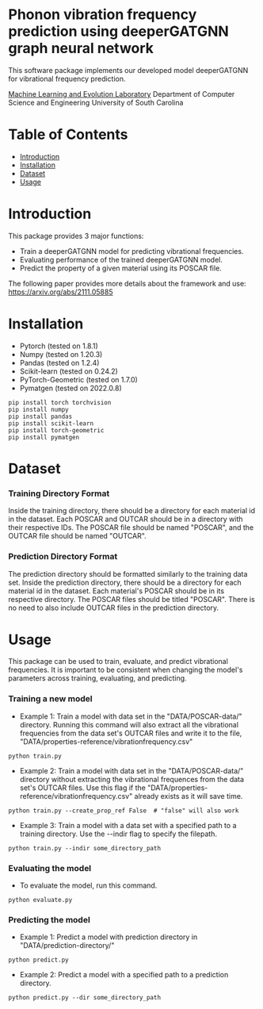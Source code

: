# Phonon vibration frequency prediction using deeperGATGNN graph neural network

This software package implements our developed model deeperGATGNN for vibrational frequency prediction.

[Machine Learning and Evolution Laboratory](http://mleg.cse.sc.edu)
Department of Computer Science and Engineering
University of South Carolina

# Table of Contents
* [Introduction](#introduction)
* [Installation](#installation)
* [Dataset](#dataset)
* [Usage](#usage)

# Introduction
This package provides 3 major functions:
* Train a deeperGATGNN model for predicting vibrational frequencies.
* Evaluating performance of the trained deeperGATGNN model.
* Predict the property of a given material using its POSCAR file.

The following paper provides more details about the framework and use: https://arxiv.org/abs/2111.05885

# Installation
* Pytorch (tested on 1.8.1)
* Numpy (tested on 1.20.3)
* Pandas (tested on 1.2.4)
* Scikit-learn (tested on 0.24.2)
* PyTorch-Geometric (tested on 1.7.0)
* Pymatgen (tested on 2022.0.8)

```
pip install torch torchvision
pip install numpy
pip install pandas
pip install scikit-learn
pip install torch-geometric
pip install pymatgen
```

# Dataset

### Training Directory Format
Inside the training directory, there should be a directory for each material id in the dataset. Each POSCAR and OUTCAR should be in a directory with their respective IDs. The POSCAR file should be named "POSCAR", and the OUTCAR file should be named "OUTCAR".

### Prediction Directory Format
The prediction directory should be formatted similarly to the training data set. Inside the prediction directory, there should be a directory for each material id in the dataset. Each material's POSCAR should be in its respective directory. The POSCAR files should be titled "POSCAR". There is no need to also include OUTCAR files in the prediction directory.

# Usage
This package can be used to train, evaluate, and predict vibrational frequencies. It is important to be consistent when changing the model's parameters across training, evaluating, and predicting.

### Training a new model
* Example 1: Train a model with data set in the "DATA/POSCAR-data/" directory. Running this command will also extract all the vibrational frequencies from the data set's OUTCAR files and write it to the file, "DATA/properties-reference/vibrationfrequency.csv"
```
python train.py
```
* Example 2: Train a model with data set in the "DATA/POSCAR-data/" directory without extracting the vibrational frequences from the data set's OUTCAR files. Use this flag if the "DATA/properties-reference/vibrationfrequency.csv" already exists as it will save time.
```
python train.py --create_prop_ref False  # "false" will also work
```
* Example 3: Train a model with a data set with a specified path to a training directory. Use the --indir flag to specify the filepath.
```
python train.py --indir some_directory_path
```

### Evaluating the model
* To evaluate the model, run this command.
```
python evaluate.py
```

### Predicting the model
* Example 1: Predict a model with prediction directory in "DATA/prediction-directory/"
```
python predict.py
```
* Example 2: Predict a model with a specified path to a prediction directory.
```
python predict.py --dir some_directory_path
```
